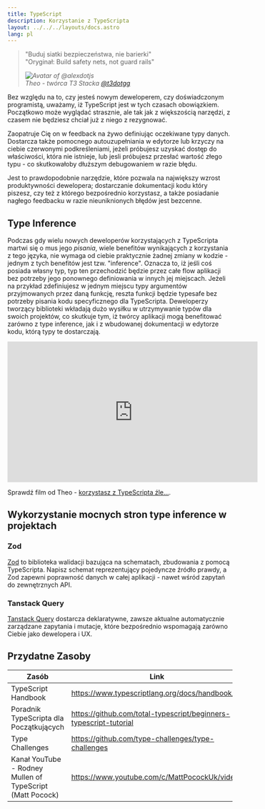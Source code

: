```yaml
---
title: TypeScript
description: Korzystanie z TypeScripta
layout: ../../../layouts/docs.astro
lang: pl
---
```


<blockquote className="w-full relative border-l-4 italic bg-t3-purple-200 dark:text-t3-purple-50 text-zinc-900 dark:bg-t3-purple-300/20 p-2 rounded-md text-sm my-3 border-neutral-500 quote">
  <div className="relative w-fit flex items-center justify-center p-1">
    <p className="mb-4 text-lg">
      <span aria-hidden="true">&quot;</span>Buduj siatki bezpieczeństwa, nie barierki<span aria-hidden="true">&quot;</span>
      <br />
      <span aria-hidden="true" className="text-xs opacity-70">&quot;</span>Oryginał: Build safety nets, not guard rails<span aria-hidden="true">&quot;</span>
    </p>
  </div>
  <cite className="flex items-center justify-end pr-4 pb-2">
    <img
      alt="Avatar of @alexdotjs"
      className="w-12 mr-4 rounded-full bg-neutral-500"
      src="/images/theo_300x300.webp"
    />
    <div className="flex flex-col items-start not-italic">
      <span className=" text-sm font-semibold">Theo - twórca T3 Stacka</span>
      <a
        href="https://twitter.com/t3dotgg"
        target="_blank"
        rel="noopener noreferrer"
        className="text-sm"
      >
        @t3dotgg
      </a>
    </div>
  </cite>
</blockquote>

Bez względu na to, czy jesteś nowym deweloperem, czy doświadczonym programistą, uważamy, iż TypeScript jest w tych czasach obowiązkiem. Początkowo może wyglądać strasznie, ale tak jak z większością narzędzi, z czasem nie będziesz chciał już z niego z rezygnować.

Zaopatruje Cię on w feedback na żywo definiując oczekiwane typy danych. Dostarcza także pomocnego autouzupełniania w edytorze lub krzyczy na ciebie czerwonymi podkreśleniami, jeżeli próbujesz uzyskać dostęp do właściwości, która nie istnieje, lub jesli próbujesz przesłać wartość złego typu - co skutkowałoby dłuższym debugowaniem w razie błędu.

Jest to prawdopodobnie narzędzie, które pozwala na największy wzrost produktywności dewelopera; dostarczanie dokumentacji kodu który piszesz, czy też z którego bezpośrednio korzystasz, a także posiadanie nagłego feedbacku w razie nieuniknionych błędów jest bezcenne.

## Type Inference

Podczas gdy wielu nowych deweloperów korzystających z TypeScripta martwi się o mus jego _pisania_, wiele benefitów wynikających z korzystania z tego języka, nie wymaga od ciebie praktycznie żadnej zmiany w kodzie - jednym z tych benefitów jest tzw. "inference". Oznacza to, iż jeśli coś posiada własny typ, typ ten przechodzić będzie przez całe flow aplikacji bez potrzeby jego ponownego definiowania w innych jej miejscach. Jeżeli na przykład zdefiniujesz w jednym miejscu typy argumentów przyjmowanych przez daną funkcję, reszta funkcji będzie typesafe bez potrzeby pisania kodu specyficznego dla TypeScripta. Deweloperzy tworzący biblioteki wkładają dużo wysiłku w utrzymywanie typów dla swoich projektów, co skutkuje tym, iż twórcy aplikacji mogą benefitować zarówno z type inference, jak i z wbudowanej dokumentacji w edytorze kodu, którą typy te dostarczają.

<div class="embed">
<iframe width="560" height="315" src="https://www.youtube.com/embed/RmGHnYUqQ4k" title="You might be using Typescript wrong" frameborder="0" allow="accelerometer; autoplay; clipboard-write; encrypted-media; gyroscope; picture-in-picture" allowfullscreen></iframe>
</div>

Sprawdź film od Theo - [korzystasz z TypeScripta źle...](https://www.youtube.com/watch?v=RmGHnYUqQ4k).

## Wykorzystanie mocnych stron type inference w projektach

### Zod

[Zod](https://github.com/colinhacks/zod) to biblioteka walidacji bazująca na schematach, zbudowania z pomocą TypeScripta. Napisz schemat reprezentujący pojedyncze źródło prawdy, a Zod zapewni poprawność danych w całej aplikacji - nawet wśród zapytań do zewnętrznych API.

### Tanstack Query

[Tanstack Query](https://tanstack.com/query/v4/) dostarcza deklaratywne, zawsze aktualne automatycznie zarządzane zapytania i mutacje, które bezpośrednio wspomagają zarówno Ciebie jako dewelopera i UX.

## Przydatne Zasoby

| Zasób                                                     | Link                                                              |
| --------------------------------------------------------- | ----------------------------------------------------------------- |
| TypeScript Handbook                                       | https://www.typescriptlang.org/docs/handbook/                     |
| Poradnik TypeScripta dla Początkujących                   | https://github.com/total-typescript/beginners-typescript-tutorial |
| Type Challenges                                           | https://github.com/type-challenges/type-challenges                |
| Kanał YouTube - Rodney Mullen of TypeScript (Matt Pocock) | https://www.youtube.com/c/MattPocockUk/videos                     |
